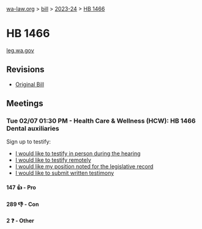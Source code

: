 [wa-law.org](/) > [bill](/bill/) > [2023-24](/bill/2023-24/) > [HB 1466](/bill/2023-24/hb/1466/)

# HB 1466
[leg.wa.gov](https://app.leg.wa.gov/billsummary?BillNumber=1466&Year=2023&Initiative=false)

## Revisions
* [Original Bill](1/)

## Meetings
### Tue 02/07 01:30 PM - Health Care & Wellness (HCW): HB 1466 Dental auxiliaries
Sign up to testify:
* [I would like to testify in person during the hearing](https://app.leg.wa.gov/csi/Testifier/Add?chamber=House&mId=30654&aId=150664&caId=21241&tId=1)
* [I would like to testify remotely](https://app.leg.wa.gov/csi/Testifier/Add?chamber=House&mId=30654&aId=150664&caId=21241&tId=2)
* [I would like my position noted for the legislative record](https://app.leg.wa.gov/csi/Testifier/Add?chamber=House&mId=30654&aId=150664&caId=21241&tId=3)
* [I would like to submit written testimony](https://app.leg.wa.gov/csi/Testifier/Add?chamber=House&mId=30654&aId=150664&caId=21241&tId=4)

#### 147 👍 - Pro

#### 289 👎 - Con

#### 2 ❓ - Other
